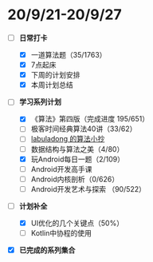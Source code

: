 # 20/9/21-20/9/27

* [ ] **日常打卡**
  * [x] 一道算法题（35/1763）
  * [x] 7点起床
  * [x] 下周的计划安排
  * [x] 本周计划总结
* [ ] **学习系列计划**
  * [x] 《算法》第四版（完成进度 195/651）
  * [ ] 极客时间经典算法40讲（33/62）
  * [ ] [labuladong 的算法小抄](https://labuladong.gitbook.io/algo/)
  * [ ] 数据结构与算法之美（4/80）
  * [x] 玩Android每日一题（2/109）
  * [ ] Android开发高手课 
  * [ ] Android内核剖析（0/626）
  * [ ] Android开发艺术与探索 （90/522）
* [ ] **计划补全**
  * [x] UI优化的几个关键点（50%）
  * [ ] Kotlin中协程的使用
* [x] **已完成的系列集合**

